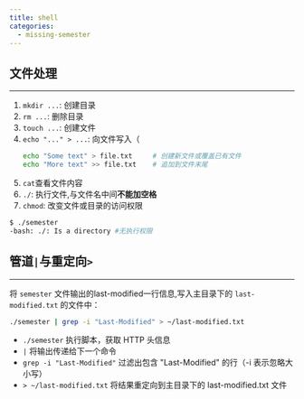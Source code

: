 ```yaml
---
title: shell
categories:
  - missing-semester
---
```

## 文件处理
---
1. `mkdir ...`: 创建目录
2. `rm ...`: 删除目录
3. `touch ...`: 创建文件
4. `echo "..." > ...`: 向文件写入（
	```bash
   echo "Some text" > file.txt     # 创建新文件或覆盖已有文件
   echo "More text" >> file.txt    # 追加到文件末尾
   ```
5. `cat`查看文件内容
6. `./`: 执行文件,与文件名中间**不能加空格**
7. `chmod`: 改变文件或目录的访问权限
```bash
$ ./semester 
-bash: ./: Is a directory #无执行权限
```

## 管道`|`与重定向`>`
---
将 `semester` 文件输出的last-modified一行信息,写入主目录下的 `last-modified.txt` 的文件中：
```bash
./semester | grep -i "Last-Modified" > ~/last-modified.txt
```
- `./semester` 执行脚本，获取 HTTP 头信息
- `|` 将输出传递给下一个命令
- `grep -i "Last-Modified"` 过滤出包含 "Last-Modified" 的行（-i 表示忽略大小写）
- `> ~/last-modified.txt` 将结果重定向到主目录下的 last-modified.txt 文件